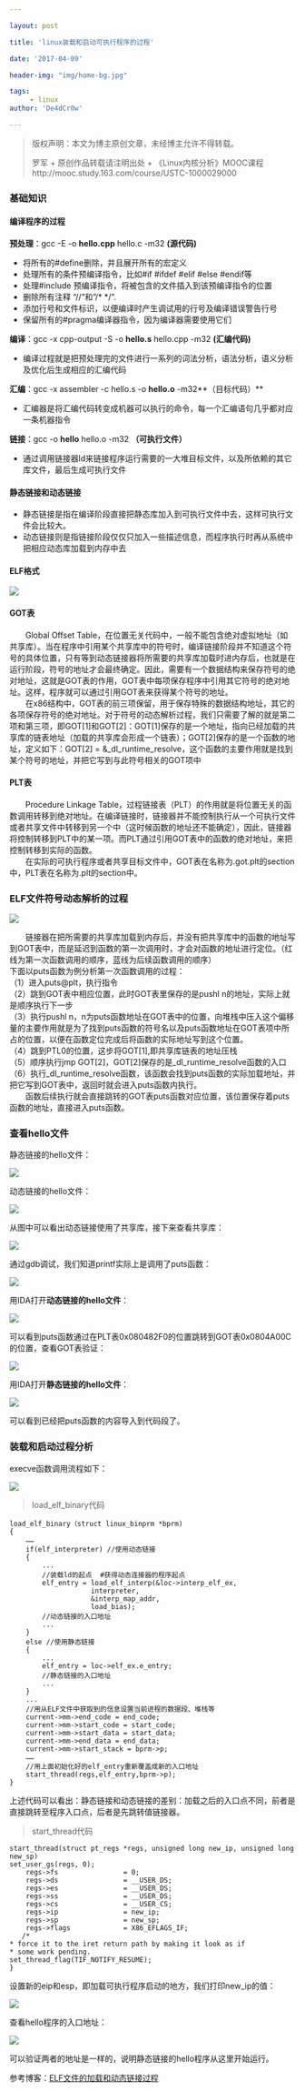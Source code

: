 ```yaml
---

layout: post

title: 'linux装载和启动可执行程序的过程'

date: '2017-04-09'

header-img: "img/home-bg.jpg"

tags:
     - linux   
author: 'De4dCr0w'

---
```


<!-- more -->

>版权声明：本文为博主原创文章，未经博主允许不得转载。
>
>罗军 + 原创作品转载请注明出处 + 《Linux内核分析》MOOC课程http://mooc.study.163.com/course/USTC-1000029000  

### 基础知识 ###
#### 编译程序的过程 ####
**预处理**：gcc -E -o **hello.cpp** hello.c -m32 **(源代码)**  

* 将所有的#define删除，并且展开所有的宏定义  
* 处理所有的条件预编译指令，比如#if #ifdef #elif #else #endif等
* 处理#include 预编译指令，将被包含的文件插入到该预编译指令的位置
* 删除所有注释 “//”和”/* */”.
* 添加行号和文件标识，以便编译时产生调试用的行号及编译错误警告行号
* 保留所有的#pragma编译器指令，因为编译器需要使用它们

**编译**：gcc -x cpp-output -S -o **hello.s** hello.cpp -m32 **(汇编代码)**  

* 编译过程就是把预处理完的文件进行一系列的词法分析，语法分析，语义分析及优化后生成相应的汇编代码  

**汇编**：gcc -x assembler -c hello.s -o **hello.o** -m32**（目标代码）**  

* 汇编器是将汇编代码转变成机器可以执行的命令，每一个汇编语句几乎都对应一条机器指令

**链接**：gcc -o **hello** hello.o -m32 **（可执行文件）**

* 通过调用链接器ld来链接程序运行需要的一大堆目标文件，以及所依赖的其它库文件，最后生成可执行文件

#### 静态链接和动态链接 ####

* 静态链接是指在编译阶段直接把静态库加入到可执行文件中去，这样可执行文件会比较大。
* 动态链接则是指链接阶段仅仅只加入一些描述信息，而程序执行时再从系统中把相应动态库加载到内存中去

#### ELF格式 ####

![](http://i.imgur.com/8XJfO0x.png)

#### GOT表 ####

　　Global Offset Table，在位置无关代码中，一般不能包含绝对虚拟地址（如共享库）。当在程序中引用某个共享库中的符号时，编译链接阶段并不知道这个符号的具体位置，只有等到动态链接器将所需要的共享库加载时进内存后，也就是在运行阶段，符号的地址才会最终确定。因此，需要有一个数据结构来保存符号的绝对地址，这就是GOT表的作用，GOT表中每项保存程序中引用其它符号的绝对地址。这样，程序就可以通过引用GOT表来获得某个符号的地址。  
　　在x86结构中，GOT表的前三项保留，用于保存特殊的数据结构地址，其它的各项保存符号的绝对地址。对于符号的动态解析过程，我们只需要了解的就是第二项和第三项，即GOT[1]和GOT[2]：GOT[1]保存的是一个地址，指向已经加载的共享库的链表地址（加载的共享库会形成一个链表）；GOT[2]保存的是一个函数的地址，定义如下：GOT[2] = &_dl_runtime_resolve，这个函数的主要作用就是找到某个符号的地址，并把它写到与此符号相关的GOT项中

#### PLT表 ####

　　Procedure Linkage Table，过程链接表（PLT）的作用就是将位置无关的函数调用转移到绝对地址。在编译链接时，链接器并不能控制执行从一个可执行文件或者共享文件中转移到另一个中（这时候函数的地址还不能确定），因此，链接器将控制转移到PLT中的某一项。而PLT通过引用GOT表中的函数的绝对地址，来把控制转移到实际的函数。  
　　在实际的可执行程序或者共享目标文件中，GOT表在名称为.got.plt的section中，PLT表在名称为.plt的section中。　　

### ELF文件符号动态解析的过程 ###

![](http://i.imgur.com/VvgDuY8.png)

　　链接器在把所需要的共享库加载到内存后，并没有把共享库中的函数的地址写到GOT表中，而是延迟到函数的第一次调用时，才会对函数的地址进行定位。（红线为第一次函数调用的顺序，蓝线为后续函数调用的顺序）  
下面以puts函数为例分析第一次函数调用的过程：  
（1）进入puts@plt，执行指令  
（2）跳到GOT表中相应位置，此时GOT表里保存的是pushl n的地址，实际上就是顺序执行下一步  
（3）执行pushl n，n为puts函数地址在GOT表中的位置，向堆栈中压入这个偏移量的主要作用就是为了找到puts函数的符号名以及puts函数地址在GOT表项中所占的位置，以便在函数定位完成后将函数的实际地址写到这个位置。  
（4）跳到PTL0的位置，这步将GOT[1],即共享库链表的地址压栈  
（5）顺序执行jmp GOT[2]，GOT[2]保存的是_dl_runtime_resolve函数的入口  
（6）执行_dl_runtime_resolve函数，该函数会找到puts函数的实际加载地址，并把它写到GOT表中，返回时就会进入puts函数内执行。  
　　函数后续执行就会直接跳转的GOT表puts函数对应位置，该位置保存着puts函数的地址，直接进入puts函数。

### 查看hello文件 ###

静态链接的hello文件：

![](http://i.imgur.com/qD50dIE.png)

动态链接的hello文件：

![](http://i.imgur.com/L6AWsSU.png)

从图中可以看出动态链接使用了共享库，接下来查看共享库：

![](http://i.imgur.com/tN7XOgP.png)

通过gdb调试，我们知道printf实际上是调用了puts函数：

![](http://i.imgur.com/XitC19E.png)

用IDA打开**动态链接的hello文件**：

![](http://i.imgur.com/6Mc9jiT.png)

可以看到puts函数通过在PLT表0x080482F0的位置跳转到GOT表0x0804A00C的位置，查看GOT表验证：

![](http://i.imgur.com/RDTvica.png)

用IDA打开**静态链接的hello文件**：

![](http://i.imgur.com/sWX9ew1.png)

可以看到已经把puts函数的内容导入到代码段了。

### 装载和启动过程分析 ###

execve函数调用流程如下：

![](http://i.imgur.com/Ud93xLn.png)

> load_elf_binary代码

	load_elf_binary（struct linux_binprm *bprm)
	{
		……
	    if(elf_interpreter) //使用动态链接
	    {
	        ...
	        //装载ld的起点  #获得动态连接器的程序起点
	        elf_entry = load_elf_interp(&loc->interp_elf_ex,
					    interpreter,
					    &interp_map_addr,
					    load_bias);
			//动态链接的入口地址
	        ...
	    }
	    else //使用静态链接
	    {
	        ...
	        elf_entry = loc->elf_ex.e_entry;
			//静态链接的入口地址
	        ...
	    }
	    ...
	    //用从ELF文件中获取到的信息设置当前进程的数据段、堆栈等
		current->mm->end_code = end_code;
		current->mm->start_code = start_code;
		current->mm->start_data = start_data;
		current->mm->end_data = end_data;
		current->mm->start_stack = bprm->p;
		……
		//用上面初始化好的elf_entry重新覆盖成新的入口地址
	    start_thread(regs,elf_entry,bprm->p);
	}

上述代码可以看出：静态链接和动态链接的差别：加载之后的入口点不同，前者是直接跳转至程序入口点，后者是先跳转值链接器。

> start_thread代码 

	start_thread(struct pt_regs *regs, unsigned long new_ip, unsigned long new_sp)                                                          
	set_user_gs(regs, 0);                                     
		regs->fs                = 0;                             
		regs->ds                = __USER_DS;                       
		regs->es                = __USER_DS;                       
		regs->ss                = __USER_DS;                      
		regs->cs                = __USER_CS;                       
		regs->ip                = new_ip;                          
		regs->sp                = new_sp;                         
		regs->flags             = X86_EFLAGS_IF;       
	   /*                                           
	* force it to the iret return path by making it look as if
	* some work pending.                                      
	set_thread_flag(TIF_NOTIFY_RESUME);                        
	}           

设置新的eip和esp，即加载可执行程序启动的地方，我们打印new_ip的值：

![](http://i.imgur.com/XssmeFK.png)

查看hello程序的入口地址：

![](http://i.imgur.com/d5AwVV0.png)

可以验证两者的地址是一样的，说明静态链接的hello程序从这里开始运行。





参考博客：[ELF文件的加载和动态链接过程](http://jzhihui.iteye.com/blog/1447570)
